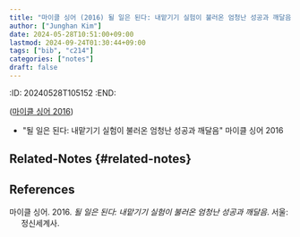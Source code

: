 ```yaml
---
title: "마이클 싱어 (2016) 될 일은 된다: 내맡기기 실험이 불러온 엄청난 성공과 깨달음"
author: ["Junghan Kim"]
date: 2024-05-28T10:51:00+09:00
lastmod: 2024-09-24T01:30:44+09:00
tags: ["bib", "c214"]
categories: ["notes"]
draft: false
---
```


:ID: 20240528T105152 :END:

(<a href="#citeproc_bib_item_1">마이클 싱어 2016</a>)

-   "될 일은 된다: 내맡기기 실험이 불러온 엄청난 성공과 깨달음" 마이클 싱어 2016


## Related-Notes {#related-notes}

## References

<style>.csl-entry{text-indent: -1.5em; margin-left: 1.5em;}</style><div class="csl-bib-body">
  <div class="csl-entry"><a id="citeproc_bib_item_1"></a>마이클 싱어. 2016. <i>될 일은 된다: 내맡기기 실험이 불러온 엄청난 성공과 깨달음</i>. 서울: 정신세계사.</div>
</div>
